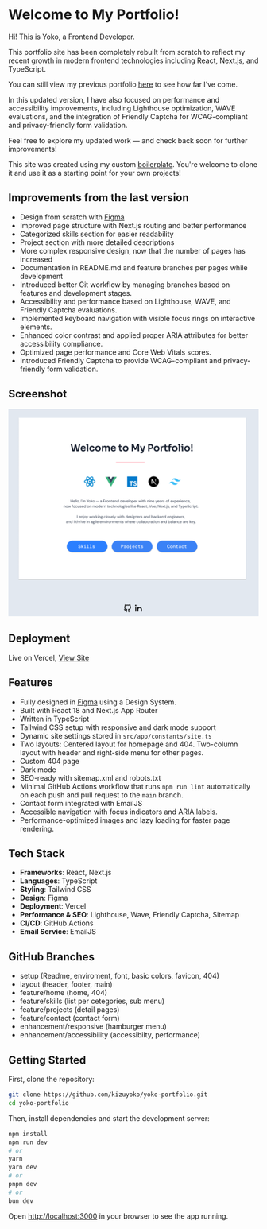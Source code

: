 # Welcome to My Portfolio!

Hi! This is Yoko, a Frontend Developer.

This portfolio site has been completely rebuilt from scratch to reflect my recent growth in modern frontend technologies including React, Next.js, and TypeScript.

You can still view my previous portfolio [here](https://portfolioyoko.vercel.app) to see how far I’ve come.

In this updated version, I have also focused on performance and accessibility improvements, including Lighthouse optimization, WAVE evaluations, and the integration of Friendly Captcha for WCAG-compliant and privacy-friendly form validation. 

Feel free to explore my updated work — and check back soon for further improvements!

This site was created using my custom [boilerplate](https://boilerplate-react-nextjs-typescript.vercel.app/). You're welcome to clone it and use it as a starting point for your own projects!

## Improvements from the last version
- Design from scratch with [Figma](https://www.figma.com/design/jawKCOfRFJjaRytr5RtJDm/Yoko-Portfolio?node-id=63-38&t=e8XsOdkiLwFETs5y-1)
- Improved page structure with Next.js routing and better performance
- Categorized skills section for easier readability
- Project section with more detailed descriptions
- More complex responsive design, now that the number of pages has increased
- Documentation in README.md and feature branches per pages while development
- Introduced better Git workflow by managing branches based on features and development stages.
- Accessibility and performance based on Lighthouse, WAVE, and Friendly Captcha evaluations.
- Implemented keyboard navigation with visible focus rings on interactive elements.
- Enhanced color contrast and applied proper ARIA attributes for better accessibility compliance.
- Optimized page performance and Core Web Vitals scores.
- Introduced Friendly Captcha to provide WCAG-compliant and privacy-friendly form validation.

## Screenshot

![Screenshot](./public/screenshot.png) 

## Deployment

Live on Vercel, [View Site](https://yoko-portfolio-kappa.vercel.app/)

## Features

- Fully designed in [Figma](https://www.figma.com/design/jawKCOfRFJjaRytr5RtJDm/Yoko-Portfolio?node-id=63-38&t=e8XsOdkiLwFETs5y-1) using a Design System.
- Built with React 18 and Next.js App Router
- Written in TypeScript
- Tailwind CSS setup with responsive and dark mode support
- Dynamic site settings stored in `src/app/constants/site.ts`
- Two layouts: Centered layout for homepage and 404. Two-column layout with header and right-side menu for other pages.
- Custom 404 page
- Dark mode
- SEO-ready with sitemap.xml and robots.txt
- Minimal GitHub Actions workflow that runs `npm run lint` automatically on each push and pull request to the `main` branch. 
- Contact form integrated with EmailJS
- Accessible navigation with focus indicators and ARIA labels.
- Performance-optimized images and lazy loading for faster page rendering.

## Tech Stack

- **Frameworks**: React, Next.js
- **Languages**: TypeScript
- **Styling**: Tailwind CSS
- **Design**: Figma
- **Deployment**: Vercel
- **Performance & SEO**: Lighthouse, Wave, Friendly Captcha, Sitemap
- **CI/CD**: GitHub Actions
- **Email Service**: EmailJS

## GitHub Branches
- setup (Readme, enviroment, font, basic colors, favicon, 404) 
- layout (header, footer, main)
- feature/home (home, 404)
- feature/skills (list per cetegories, sub menu) 
- feature/projects (detail pages)
- feature/contact (contact form)
- enhancement/responsive (hamburger menu)
- enhancement/accessibility (accessibilty, performance)

## Getting Started

First, clone the repository:

```bash
git clone https://github.com/kizuyoko/yoko-portfolio.git
cd yoko-portfolio
```
Then, install dependencies and start the development server:

```bash
npm install
npm run dev
# or
yarn
yarn dev
# or
pnpm dev
# or
bun dev
```

Open [http://localhost:3000](http://localhost:3000)  in your browser to see the app running.

